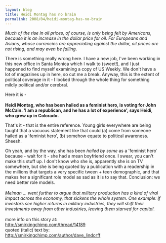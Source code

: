 ```yaml
---
layout: blog
title: Heidi Montag has no brain
permalink: 2008/04/heidi-montag-has-no-brain
---
```


<p><i>Much of the rise in oil prices, of course, is only being felt by Americans, because it is an increase in the dollar price for oil. For Europeans and Asians, whose currencies are appreciating against the dollar, oil prices are not rising, and may even be falling.</i></p>

<p>There is something really wrong here. I have a new job, I've been working in this new office in Santa Monica which I walk to (sweet!), and I just happened to find myself examining a copy of US Weekly. We don't have a lot of magazines up in here, so cut me a break. Anyway, this is the extent of political coverage in it - I looked through the whole thing for something mildly political and/or cerebral.</p>
<p>Here it is -<br />
<b><br />
Heidi Montag, who has been hailed as a feminist hero, is voting for John McCain. 'I am a republican, and he has a lot of experience', says Heidi, who grew up in Colorado. </b></p>
<p>That's it - that is the entire reference. Young girls everywhere are being taught that a vacuous statement like that could (a) come from someone hailed as a 'feminist hero', (b) somehow equate to political awareness. Sheesh.</p>
<p>Oh yeah, and by the way, she has been <i>hailed by some</i> as a 'feminist hero' because - wait for it - she had a mean boyfriend once. I swear, you can't make this stuff up. I don't know who she is, apparently she is on TV somewhere, but she is being quoted by a publication with a readership in the millions that targets a very specific tween + teen demographic, and that makes her a significant role model as sad as it is to say that. Conclusion: we need better role models.<br />
<i><br />
Melman ... went further to argue that military production has a kind of viral impact across the economy, that sickens the whole system. One example: if investors see higher returns in military industries, they will shift their investments away from other industries, leaving them starved for capital.<br />
</i><br />
more info on this story at:<br />
<a href="http://smirkingchimp.com/thread/14189" title="http://smirkingchimp.com/thread/14189">http://smirkingchimp.com/thread/14189</a><br />
quoted (italic) text by:<br />
<a href="http://smirkingchimp.com/author/dave_lindorff" title="http://smirkingchimp.com/author/dave_lindorff">http://smirkingchimp.com/author/dave_lindorff</a></p>

